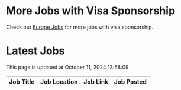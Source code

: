 # More Jobs with Visa Sponsorship

Check out [Europe Jobs](https://github.com/sureshparimi/europejobs#latest-jobs) for more jobs with visa sponsorship.

# Latest Jobs

This page is updated at October 11, 2024 13:58:09

| Job Title | Job Location | Job Link | Job Posted |
| --- | --- | --- | --- |
